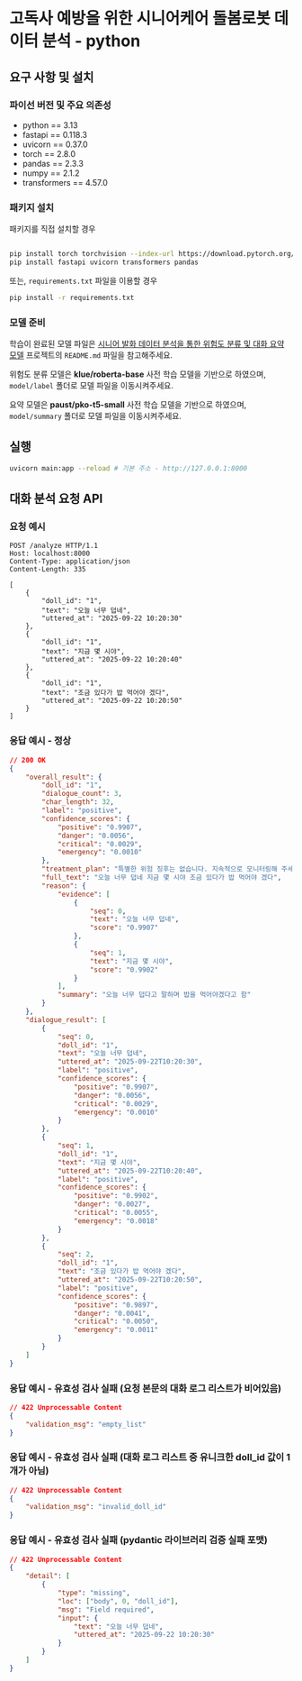 # 고독사 예방을 위한 시니어케어 돌봄로봇 데이터 분석 - python

## 요구 사항 및 설치

### 파이선 버전 및 주요 의존성

-   python == 3.13
-   fastapi == 0.118.3
-   uvicorn == 0.37.0
-   torch == 2.8.0
-   pandas == 2.3.3
-   numpy == 2.1.2
-   transformers == 4.57.0

### 패키지 설치

패키지를 직접 설치할 경우

```bash

pip install torch torchvision --index-url https://download.pytorch.org/whl/cu129 # 개발 환경에 따라 주의
pip install fastapi uvicorn transformers pandas
```

또는, `requirements.txt` 파일을 이용할 경우

```bash
pip install -r requirements.txt
```

### 모델 준비

학습이 완료된 모델 파일은 [시니어 발화 데이터 분석을 통한 위험도 분류 및 대화 요약 모델](https://github.com/odigano/pkdt-ai_carebot_risk_detection_data_kisti) 프로젝트의 `README.md` 파일을 참고해주세요.

위험도 분류 모델은 **klue/roberta-base** 사전 학습 모델을 기반으로 하였으며, `model/label` 폴더로 모델 파일을 이동시켜주세요.

요약 모델은 **paust/pko-t5-small** 사전 학습 모델을 기반으로 하였으며, `model/summary` 폴더로 모델 파일을 이동시켜주세요.

## 실행

```bash
uvicorn main:app --reload # 기본 주소 - http://127.0.0.1:8000
```

## 대화 분석 요청 API

### 요청 예시

```
POST /analyze HTTP/1.1
Host: localhost:8000
Content-Type: application/json
Content-Length: 335

[
    {
        "doll_id": "1",
        "text": "오늘 너무 덥네",
        "uttered_at": "2025-09-22 10:20:30"
    },
    {
        "doll_id": "1",
        "text": "지금 몇 시야",
        "uttered_at": "2025-09-22 10:20:40"
    },
    {
        "doll_id": "1",
        "text": "조금 있다가 밥 먹어야 겠다",
        "uttered_at": "2025-09-22 10:20:50"
    }
]
```

### 응답 예시 - 정상

```json
// 200 OK
{
    "overall_result": {
        "doll_id": "1",
        "dialogue_count": 3,
        "char_length": 32,
        "label": "positive",
        "confidence_scores": {
            "positive": "0.9907",
            "danger": "0.0056",
            "critical": "0.0029",
            "emergency": "0.0010"
        },
        "treatment_plan": "특별한 위험 징후는 없습니다. 지속적으로 모니터링해 주세요.",
        "full_text": "오늘 너무 덥네 지금 몇 시야 조금 있다가 밥 먹어야 겠다",
        "reason": {
            "evidence": [
                {
                    "seq": 0,
                    "text": "오늘 너무 덥네",
                    "score": "0.9907"
                },
                {
                    "seq": 1,
                    "text": "지금 몇 시야",
                    "score": "0.9902"
                }
            ],
            "summary": "오늘 너무 덥다고 말하며 밥을 먹어야겠다고 함"
        }
    },
    "dialogue_result": [
        {
            "seq": 0,
            "doll_id": "1",
            "text": "오늘 너무 덥네",
            "uttered_at": "2025-09-22T10:20:30",
            "label": "positive",
            "confidence_scores": {
                "positive": "0.9907",
                "danger": "0.0056",
                "critical": "0.0029",
                "emergency": "0.0010"
            }
        },
        {
            "seq": 1,
            "doll_id": "1",
            "text": "지금 몇 시야",
            "uttered_at": "2025-09-22T10:20:40",
            "label": "positive",
            "confidence_scores": {
                "positive": "0.9902",
                "danger": "0.0027",
                "critical": "0.0055",
                "emergency": "0.0018"
            }
        },
        {
            "seq": 2,
            "doll_id": "1",
            "text": "조금 있다가 밥 먹어야 겠다",
            "uttered_at": "2025-09-22T10:20:50",
            "label": "positive",
            "confidence_scores": {
                "positive": "0.9897",
                "danger": "0.0041",
                "critical": "0.0050",
                "emergency": "0.0011"
            }
        }
    ]
}
```

### 응답 예시 - 유효성 검사 실패 (요청 본문의 대화 로그 리스트가 비어있음)

```json
// 422 Unprocessable Content
{
    "validation_msg": "empty_list"
}
```

### 응답 예시 - 유효성 검사 실패 (대화 로그 리스트 중 유니크한 doll_id 값이 1개가 아님)

```json
// 422 Unprocessable Content
{
    "validation_msg": "invalid_doll_id"
}
```

### 응답 예시 - 유효성 검사 실패 (pydantic 라이브러리 검증 실패 포맷)

```json
// 422 Unprocessable Content
{
    "detail": [
        {
            "type": "missing",
            "loc": ["body", 0, "doll_id"],
            "msg": "Field required",
            "input": {
                "text": "오늘 너무 덥네",
                "uttered_at": "2025-09-22 10:20:30"
            }
        }
    ]
}
```
